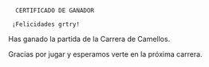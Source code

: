       CERTIFICADO DE GANADOR

     ¡Felicidades grtry!

Has ganado la partida de la Carrera de Camellos.

Gracias por jugar y esperamos verte en la próxima carrera.
